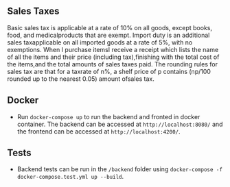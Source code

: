 ## Sales Taxes
Basic sales tax is applicable at a rate of 10% on all goods, except books, food, and medicalproducts that are exempt. Import duty is an additional sales taxapplicable on all imported goods at a rate of 5%, with no exemptions.
When I purchase itemsI receive a receipt which lists the name of all the items and their price (including tax),finishing with the total cost of the items,and the total amounts of sales taxes paid. The rounding rules for sales tax are that for a taxrate of n%, a shelf price of p contains (np/100 rounded up to the nearest 0.05) amount ofsales tax.

## Docker
- Run `docker-compose up` to run the backend and fronted in docker container. The backend can be accessed at `http://localhost:8080/` and the frontend can be accessed at `http://localhost:4200/`.

## Tests
- Backend tests can be run in the `/backend` folder using `docker-compose -f docker-compose.test.yml up --build`.